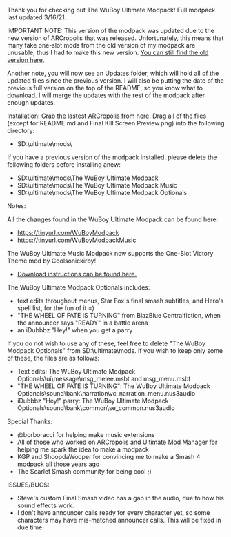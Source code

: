 Thank you for checking out The WuBoy Ultimate Modpack! Full modpack last updated 3/16/21.

IMPORTANT NOTE: This version of the modpack was updated due to the new version of ARCropolis that was released.
Unfortunately, this means that many fake one-slot mods from the old version of my modpack are unusable, thus I had to make this new version.
[You can still find the old version here.](https://github.com/WuBoytH/WuBoyUltimateModpack-OLD)

Another note, you will now see an Updates folder, which will hold all of the updated files since the previous version.
I will also be putting the date of the previous full version on the top of the README, so you know what to download.
I will merge the updates with the rest of the modpack after enough updates.

Installation:
[Grab the lastest ARCropolis from here.](https://github.com/Raytwo/ARCropolis/)
Drag all of the files (except for README.md and Final Kill Screen Preview.png) into the following directory:
 - SD:\ultimate\mods\

If you have a previous version of the modpack installed, please delete the following folders before installing anew:
 - SD:\ultimate\mods\The WuBoy Ultimate Modpack
 - SD:\ultimate\mods\The WuBoy Ultimate Modpack Music
 - SD:\ultimate\mods\The WuBoy Ultimate Modpack Optionals

Notes:

All the changes found in the WuBoy Ultimate Modpack can be found here:
 - https://tinyurl.com/WuBoyModpack
 - https://tinyurl.com/WuBoyModpackMusic

The WuBoy Ultimate Music Modpack now supports the One-Slot Victory Theme mod by Coolsonickirby!
 - [Download instructions can be found here.]("https://gamebanana.com/gamefiles/17417")

The WuBoy Ultimate Modpack Optionals includes:
 - text edits throughout menus, Star Fox's final smash subtitles, and Hero's spell list, for the fun of it =)
 - "THE WHEEL OF FATE IS TURNING" from BlazBlue Centralfiction, when the announcer says "READY" in a battle arena
 - an iDubbbz "Hey!" when you get a parry

If you do not wish to use any of these, feel free to delete "The WuBoy Modpack Optionals" from SD:\ultimate\mods\.
If you wish to keep only some of these, the files are as follows:

 - Text edits: The WuBoy Ultimate Modpack Optionals\ui\message\msg_melee.msbt and msg_menu.msbt
 - "THE WHEEL OF FATE IS TURNING": The WuBoy Ultimate Modpack Optionals\sound\bank\narration\vc_narration_menu.nus3audio
 - iDubbbz "Hey!" parry: The WuBoy Ultimate Modpack Optionals\sound\bank\common\se_common.nus3audio

Special Thanks:
 - @borboracci for helping make music extensions
 - All of those who worked on ARCropolis and Ultimate Mod Manager for helping me spark the idea to make a modpack
 - KGP and ShoopdaWooper for convincing me to make a Smash 4 modpack all those years ago
 - The Scarlet Smash community for being cool ;)

ISSUES/BUGS:

 - Steve's custom Final Smash video has a gap in the audio, due to how his sound effects work.
 - I don't have announcer calls ready for every character yet, so some characters may have mis-matched announcer calls. This will be fixed in due time.
